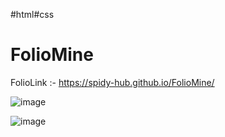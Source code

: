 #html#css
# FolioMine

FolioLink :- https://spidy-hub.github.io/FolioMine/

![image](https://github.com/Spidy-hub/FolioMine/assets/96255993/7fdcacab-6f15-4007-95b3-158f93e90766)


![image](https://github.com/Spidy-hub/FolioMine/assets/96255993/9d8dd70a-8222-4aad-a14e-0ee3e0422a12)
